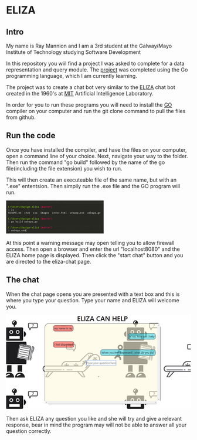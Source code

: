 # ELIZA

## Intro

My name is Ray Mannion and I am a 3rd student at the Galway/Mayo Institute of Technology studying Software Development

In this repository you wiil find a project I was asked to complete for a data representation and query module.
The [project](https://data-representation.github.io/problems/project.html) was completed using the Go programming language, which I am currently learning.

The project was to create a chat bot very similar to the [ELIZA](https://en.wikipedia.org/wiki/ELIZA) chat bot created in the 1960's at [MIT](https://en.wikipedia.org/wiki/MIT_Computer_Science_and_Artificial_Intelligence_Laboratory) Artificial Intelligence Laboratory.

In order for you to run these programs you will need to install the [GO](https://www.google.ie/?gws_rd=cr&dcr=0&ei=SQvUWejfHOaXgAaL3JeoBA)
compiler on your computer and run the git clone command to pull the files from github.

## Run the code

Once you have installed the compiler, and have the files on your computer, open a command line of your choice. Next, navigate your way to the folder. Then run the command "go build" followed by the name of the go file(including the file extension) you wish to run.

This will then create an executeable file of the same name, but with an ".exe" ententsion. Then simpily run the .exe file and the GO program will run.

![alt tag](https://github.com/rayman51/go-eliza/blob/master/images/Capture1.PNG)

At this point a warning message may open telling you to allow firewall access. Then open a browser and enter the url "localhost8080" and the ELIZA home page is displayed. Then click the "start chat" button and you are directed to the eliza-chat page.

## The chat

When the chat page opens you are presented with a text box and this is where you type your question. Type your name and ELIZA will welcome you.

![alt tag](https://github.com/rayman51/go-eliza/blob/master/images/shot.PNG)

Then ask ELIZA any question you like and she will try and give a relevant response, bear in mind the program may will not be able to answer all your question correctly.
